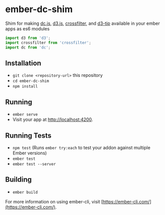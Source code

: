 # ember-dc-shim

Shim for making [dc.js](http://dc-js.github.io/dc.js/), [d3.js](https://d3js.org/), [crossfilter](http://crossfilter.github.io/crossfilter/), and [d3-tip](http://labratrevenge.com/d3-tip/) available in your ember apps as es6 modules

```javascript
import d3 from 'd3';
import crossfilter from 'crossfilter';
import dc from 'dc';
```

## Installation

* `git clone <repository-url>` this repository
* `cd ember-dc-shim`
* `npm install`

## Running

* `ember serve`
* Visit your app at [http://localhost:4200](http://localhost:4200).

## Running Tests

* `npm test` (Runs `ember try:each` to test your addon against multiple Ember versions)
* `ember test`
* `ember test --server`

## Building

* `ember build`

For more information on using ember-cli, visit [https://ember-cli.com/](https://ember-cli.com/).
